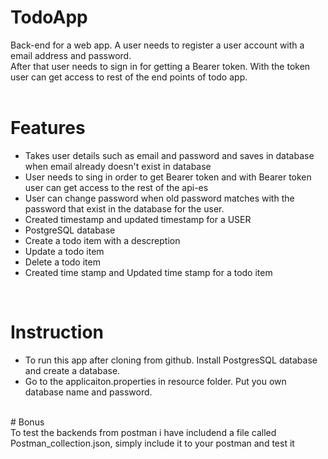 # TodoApp<br>
Back-end for a web app. A user needs to register a  user account with a email address and password.<br> 
After that user needs to sign in for getting a Bearer token. With the token user can get access to rest of the end points of todo app. <br>
<br>
# Features<br>
- Takes user details such as email and password and saves in database when email already doesn't exist in database<br>
- User needs to sing in order to get Bearer token and with Bearer token user can get access to the rest of the api-es
- User can change password when old password matches with the password that exist in the database for the user.<br>
- Created timestamp and updated timestamp for a USER<br>
- PostgreSQL database<br>
- Create a todo item with a descreption <br>
- Update a todo item<br>
- Delete a todo item<br>
- Created time stamp and Updated time stamp for a todo item <br>
<br>

# Instruction <br>
- To run this app after cloning from github. Install PostgresSQL database and create a database. <br>
- Go to the applicaiton.properties in resource folder. Put you own database name and password.<br>
<br>
# Bonus<br>
To test the backends from postman i have includend a file called Postman_collection.json, simply include it to your postman and test it

